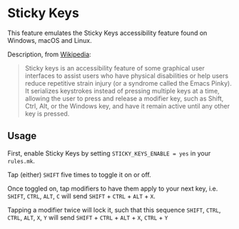 # Sticky Keys

This feature emulates the Sticky Keys accessibility feature found on Windows, macOS and Linux.

Description, from [Wikipedia](https://en.wikipedia.org/wiki/Sticky_keys):

> Sticky keys is an accessibility feature of some graphical user interfaces to assist users who have physical disabilities or help users reduce repetitive strain injury (or a syndrome called the Emacs Pinky). It serializes keystrokes instead of pressing multiple keys at a time, allowing the user to press and release a modifier key, such as Shift, Ctrl, Alt, or the Windows key, and have it remain active until any other key is pressed.

## Usage

First, enable Sticky Keys by setting `STICKY_KEYS_ENABLE = yes` in your `rules.mk`.

Tap (either) `SHIFT` five times to toggle it on or off.

Once toggled on, tap modifiers to have them apply to your next key, i.e. `SHIFT`, `CTRL`, `ALT`, `C` will send `SHIFT` + `CTRL` + `ALT` + `X`.

Tapping a modifier twice will lock it, such that this sequence `SHIFT`, `CTRL`, `CTRL`, `ALT`, `X`, `Y` will send  `SHIFT` + `CTRL` + `ALT` + `X`, `CTRL` + `Y`
